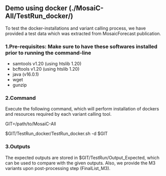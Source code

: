## Demo using docker (./MosaiC-All/TestRun_docker/)

To test the docker-installations and variant calling process, we have provided a test data which was extracted from MosaicForecast publication. 

### 1.Pre-requisites: Make sure to have these softwares installed prior to running the command-line
- samtools v1.20 (using htslib 1.20)
- bcftools v1.20 (using htslib 1.20)
- java (v16.0.1)
- wget
- gunzip
  
### 2.Command

Execute the following command, which will perform installation of dockers and resources required by each variant calling tool.

GIT=/path/to/MosaiC-All

$GIT/TestRun_docker/TestRun_docker.sh -d $GIT

### 3.Outputs

The expected outputs are stored in $GIT/TestRun/Output_Expected, which can be used to compare with the given outputs. Also, we provide the M3 variants upon post-processing step (FinalList_M3).

